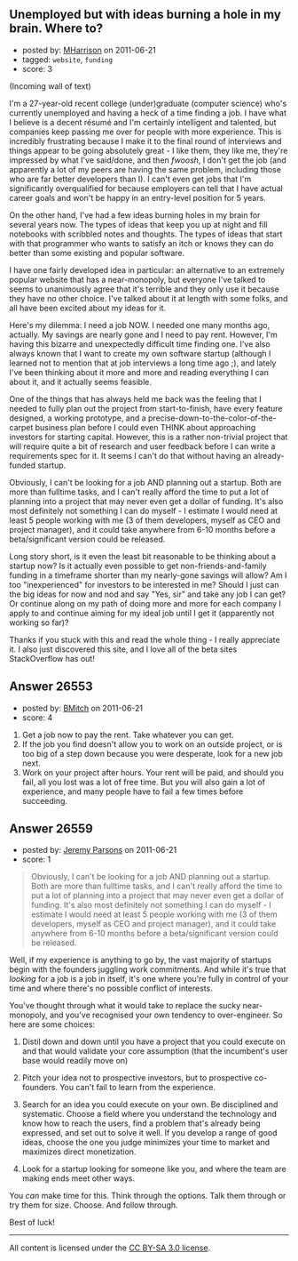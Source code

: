 ## Unemployed but with ideas burning a hole in my brain. Where to?

- posted by: [MHarrison](https://stackexchange.com/users/-1/11381-mharrison) on 2011-06-21
- tagged: `website`, `funding`
- score: 3

(Incoming wall of text)

I'm a 27-year-old recent college (under)graduate (computer science) who's currently unemployed and having a heck of a time finding a job.  I have what I believe is a decent résumé and I'm certainly intelligent and talented, but companies keep passing me over for people with more experience.  This is incredibly frustrating because I make it to the final round of interviews and things appear to be going absolutely great - I like them, they like me, they're impressed by what I've said/done, and then *fwoosh*, I don't get the job (and apparently a lot of my peers are having the same problem, including those who are far better developers than I).  I can't even get jobs that I'm significantly overqualified for because employers can tell that I have actual career goals and won't be happy in an entry-level position for 5 years.

On the other hand, I've had a few ideas burning holes in my brain for several years now.  The types of ideas that keep you up at night and fill notebooks with scribbled notes and thoughts.  The types of ideas that start with that programmer who wants to satisfy an itch or knows they can do better than some existing and popular software.

I have one fairly developed idea in particular:  an alternative to an extremely popular website that has a near-monopoly, but everyone I've talked to seems to unanimously agree that it's terrible and they only use it because they have no other choice.  I've talked about it at length with some folks, and all have been excited about my ideas for it.

Here's my dilemma:  I need a job NOW.  I needed one many months ago, actually.  My savings are nearly gone and I need to pay rent.  However, I'm having this bizarre and unexpectedly difficult time finding one.  I've also always known that I want to create my own software startup (although I learned not to mention that at job interviews a long time ago ;), and lately I've been thinking about it more and more and reading everything I can about it, and it actually seems feasible.

One of the things that has always held me back was the feeling that I needed to fully plan out the project from start-to-finish, have every feature designed, a working prototype, and a precise-down-to-the-color-of-the-carpet business plan before I could even THINK about approaching investors for starting capital.  However, this is a rather non-trivial project that will require quite a bit of research and user feedback before I can write a requirements spec for it.  It seems I can't do that without having an already-funded startup.

Obviously, I can't be looking for a job AND planning out a startup.  Both are more than fulltime tasks, and I can't really afford the time to put a lot of planning into a project that may never even get a dollar of funding.  It's also most definitely not something I can do myself - I estimate I would need at least 5 people working with me (3 of them developers, myself as CEO and project manager), and it could take anywhere from 6-10 months before a beta/significant version could be released.

Long story short, is it even the least bit reasonable to be thinking about a startup now?  Is it actually even possible to get non-friends-and-family funding in a timeframe shorter than my nearly-gone savings will allow?  Am I too "inexperienced" for investors to be interested in me?  Should I just can the big ideas for now and nod and say "Yes, sir" and take any job I can get?  Or continue along on my path of doing more and more for each company I apply to and continue aiming for my ideal job until I get it (apparently not working so far)?

Thanks if you stuck with this and read the whole thing - I really appreciate it.  I also just discovered this site, and I love all of the beta sites StackOverflow has out!


## Answer 26553

- posted by: [BMitch](https://stackexchange.com/users/-1/11142-bmitch) on 2011-06-21
- score: 4

1. Get a job now to pay the rent.  Take whatever you can get.
2. If the job you find doesn't allow you to work on an outside project, or is too big of a step down because you were desperate, look for a new job next.
3. Work on your project after hours.  Your rent will be paid, and should you fail, all you lost was a lot of free time.  But you will also gain a lot of experience, and many people have to fail a few times before succeeding.


## Answer 26559

- posted by: [Jeremy Parsons](https://stackexchange.com/users/-1/4291-jeremy-parsons) on 2011-06-21
- score: 1

> Obviously, I can't be looking for a job AND planning out a startup. Both are more than fulltime tasks, and I can't really afford the time to put a lot of planning into a project that may never even get a dollar of funding. It's also most definitely not something I can do myself - I estimate I would need at least 5 people working with me (3 of them developers, myself as CEO and project manager), and it could take anywhere from 6-10 months before a beta/significant version could be released.

Well, if my experience is anything to go by, the vast majority of startups begin with the founders juggling work commitments. And while it's true that *looking* for a job is a job in itself, it's one where you're fully in control of your time and where there's no possible conflict of interests.

You've thought through what it would take to replace the sucky near-monopoly, and you've recognised your own tendency to over-engineer. So here are some choices:

1. Distil down and down until you have a project that you could execute on and that would validate your core assumption (that the incumbent's user base would readily move on)

2. Pitch your idea not to prospective investors, but to prospective co-founders. You can't fail to learn from the experience.

3. Search for an idea you could execute on your own. Be disciplined and systematic. Choose a field where you understand the technology and know how to reach the users, find a problem that's already being expressed, and set out to solve it well. If you develop a range of good ideas, choose the one you judge minimizes your time to market and maximizes direct monetization. 

4. Look for a startup looking for someone like you, and where the team are making ends meet other ways. 

You *can* make time for this. Think through the options. Talk them through or try them for size. Choose. And follow through.

Best of luck!



---

All content is licensed under the [CC BY-SA 3.0 license](https://creativecommons.org/licenses/by-sa/3.0/).
